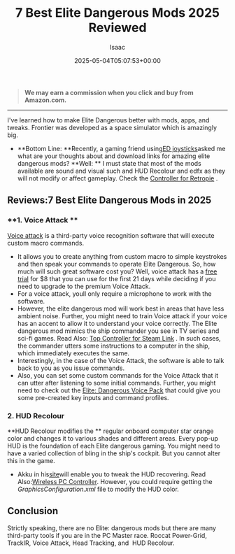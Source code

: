 ﻿---
author: Isaac
layout: post
title: 7 Best Elite Dangerous Mods 2025 Reviewed
date: '2025-05-04T05:07:53+00:00'
categories:
- Controllers
tags: []
slug: /elite-dangerous-mods/
lastmod: 2025-05-07T12:21:26+03:00
---
> **We may earn a commission when you click and buy from Amazon.com.**
>

---
I've learned how to make Elite Dangerous better with mods, apps, and tweaks. Frontier was developed as a space simulator which is amazingly big.
- **Bottom Line: **Recently, a gaming friend using[ED joysticks](https://pestpolicy.com/best-joystick-for-elite-dangerous/)asked me what are your thoughts about and download links for amazing elite dangerous mods?
**Well: **
I must state that most of the mods available are sound and visual such and HUD Recolour and edfx as they will not modify or affect gameplay. Check the
[Controller for Retropie](https://pestpolicy.com/best-controller-for-retropie/)
.
## Reviews:7 Best Elite Dangerous Mods in 2025
### **1. Voice Attack **
[Voice attack](http://voiceattack.com/)
is a third-party voice recognition software that will execute custom macro commands.
- It allows you to create anything from custom macro to simple keystrokes and then speak your commands to operate Elite Dangerous.
So, how much will such great software cost you? Well, voice attack has a
[free trial](http://www.voiceattack.com/download.aspx)
for $8 that you can use for the first 21 days while deciding if you need to upgrade to the premium Voice Attack.
- For a voice attack, youll only require a microphone to work with the software.
- However, the elite dangerous mod will work best in areas that have less ambient noise.
Further, you might need to train Voice attack if your voice has an accent to allow it to understand your voice correctly.
The Elite dangerous mod mimics the ship commander you see in TV series and sci-fi games. Read Also:
[Top Controller for Steam Link](https://pestpolicy.com/best-controller-for-steam-link/)
.
In such cases, the commander utters some instructions to a computer in the ship, which immediately executes the same.
- Interestingly, in the case of the Voice Attack, the software is able to talk back to you as you issue commands.
- Also, you can set some custom commands for the Voice Attack that it can utter after listening to some initial commands.
Further, you might need to check out the
[Elite: Dangerous Voice Pack](http://www.elitedangerousvoicepack.com/)
that could give you some pre-created key inputs and command profiles.
### **2. HUD Recolour**
**HUD Recolour modifies the **
regular onboard computer star orange color and changes it to various shades and different areas.
Every pop-up HUD is the foundation of each Elite dangerous gaming. You might need to have a varied collection of bling in the ship's cockpit. But you cannot alter this in the game.
- Akku in his[site](http://arkku.com/elite/hud_editor/)will enable you to tweak the HUD recovering. Read Also:[Wireless PC Controller](https://pestpolicy.com/best-wireless-pc-controller/).
However, you could require getting the
*GraphicsConfiguration.xml*
file to modify the HUD color.
## Conclusion
Strictly speaking, there are no Elite: dangerous mods but there are many third-party tools if you are in the PC Master race.
Roccat Power-Grid, TrackIR, Voice Attack, Head Tracking, and  HUD Recolour.